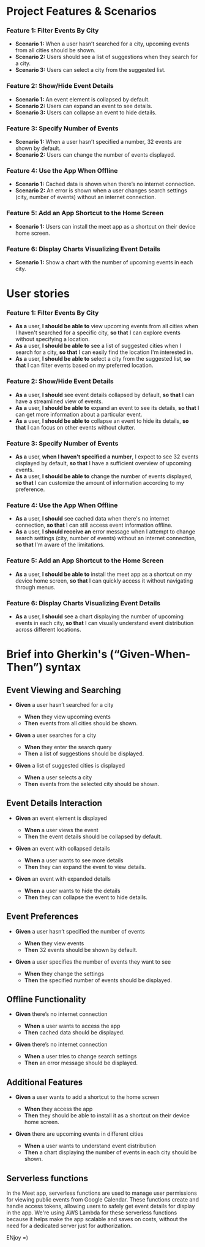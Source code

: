 # Project Features & Scenarios

### Feature 1: Filter Events By City
- **Scenario 1:** When a user hasn’t searched for a city, upcoming events from all cities should be shown.
- **Scenario 2:** Users should see a list of suggestions when they search for a city.
- **Scenario 3:** Users can select a city from the suggested list.

### Feature 2: Show/Hide Event Details
- **Scenario 1:** An event element is collapsed by default.
- **Scenario 2:** Users can expand an event to see details.
- **Scenario 3:** Users can collapse an event to hide details.

### Feature 3: Specify Number of Events
- **Scenario 1:** When a user hasn’t specified a number, 32 events are shown by default.
- **Scenario 2:** Users can change the number of events displayed.

### Feature 4: Use the App When Offline
- **Scenario 1:** Cached data is shown when there’s no internet connection.
- **Scenario 2:** An error is shown when a user changes search settings (city, number of events) without an internet connection.

### Feature 5: Add an App Shortcut to the Home Screen
- **Scenario 1:** Users can install the meet app as a shortcut on their device home screen.

### Feature 6: Display Charts Visualizing Event Details
- **Scenario 1:** Show a chart with the number of upcoming events in each city.

# User stories

### Feature 1: Filter Events By City
- **As a** user, **I should be able to** view upcoming events from all cities when I haven't searched for a specific city, **so that** I can explore events without specifying a location.
- **As a** user, **I should be able to** see a list of suggested cities when I search for a city, **so that** I can easily find the location I'm interested in.
- **As a** user, **I should be able to** select a city from the suggested list, **so that** I can filter events based on my preferred location.

### Feature 2: Show/Hide Event Details
- **As a** user, **I should** see event details collapsed by default, **so that** I can have a streamlined view of events.
- **As a** user, **I should be able to** expand an event to see its details, **so that** I can get more information about a particular event.
- **As a** user, **I should be able to** collapse an event to hide its details, **so that** I can focus on other events without clutter.

### Feature 3: Specify Number of Events
- **As a** user, **when I haven't specified a number**, I expect to see 32 events displayed by default, **so that** I have a sufficient overview of upcoming events.
- **As a** user, **I should be able to** change the number of events displayed, **so that** I can customize the amount of information according to my preference.

### Feature 4: Use the App When Offline
- **As a** user, **I should** see cached data when there's no internet connection, **so that** I can still access event information offline.
- **As a** user, **I should receive an** error message when I attempt to change search settings (city, number of events) without an internet connection, **so that** I'm aware of the limitations.

### Feature 5: Add an App Shortcut to the Home Screen
- **As a** user, **I should be able to** install the meet app as a shortcut on my device home screen, **so that** I can quickly access it without navigating through menus.

### Feature 6: Display Charts Visualizing Event Details
- **As a** user, **I should** see a chart displaying the number of upcoming events in each city, **so that** I can visually understand event distribution across different locations.

# Brief into Gherkin's (“Given-When-Then”) syntax

## Event Viewing and Searching

- **Given** a user hasn’t searched for a city
  - **When** they view upcoming events
  - **Then** events from all cities should be shown.

- **Given** a user searches for a city
  - **When** they enter the search query
  - **Then** a list of suggestions should be displayed.

- **Given** a list of suggested cities is displayed
  - **When** a user selects a city
  - **Then** events from the selected city should be shown.

## Event Details Interaction

- **Given** an event element is displayed
  - **When** a user views the event
  - **Then** the event details should be collapsed by default.

- **Given** an event with collapsed details
  - **When** a user wants to see more details
  - **Then** they can expand the event to view details.

- **Given** an event with expanded details
  - **When** a user wants to hide the details
  - **Then** they can collapse the event to hide details.

## Event Preferences

- **Given** a user hasn’t specified the number of events
  - **When** they view events
  - **Then** 32 events should be shown by default.

- **Given** a user specifies the number of events they want to see
  - **When** they change the settings
  - **Then** the specified number of events should be displayed.

## Offline Functionality

- **Given** there’s no internet connection
  - **When** a user wants to access the app
  - **Then** cached data should be displayed.

- **Given** there’s no internet connection
  - **When** a user tries to change search settings
  - **Then** an error message should be displayed.

## Additional Features

- **Given** a user wants to add a shortcut to the home screen
  - **When** they access the app
  - **Then** they should be able to install it as a shortcut on their device home screen.

- **Given** there are upcoming events in different cities
  - **When** a user wants to understand event distribution
  - **Then** a chart displaying the number of events in each city should be shown.

## Serverless functions

In the Meet app, serverless functions are used to manage user permissions for viewing public events from Google Calendar. These functions create and handle access tokens, allowing users to safely get event details for display in the app. We're using AWS Lambda for these serverless functions because it helps make the app scalable and saves on costs, without the need for a dedicated server just for authorization.

  ENjoy =)

